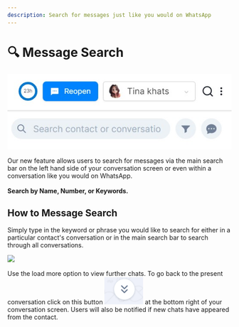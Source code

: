 ```yaml
---
description: Search for messages just like you would on WhatsApp
---
```


# 🔍 Message Search

![](../../.gitbook/assets/ms1.jpg) ![](../../.gitbook/assets/ms.jpg)

Our new feature allows users to search for messages via the main search bar on the left hand side of your conversation screen or even within a conversation like you would on WhatsApp. \
\
**Search by Name, Number, or Keywords.**&#x20;

## How to Message Search&#x20;

Simply type in the keyword or phrase you would like to search for either in a particular contact's conversation or in the main search bar to search through all conversations.&#x20;

![](<../../.gitbook/assets/ms2 (1).gif>)

Use the load more option to view further chats. To go back to the present conversation click on this button ![](<../../.gitbook/assets/image (7).png>) at the bottom right of your conversation screen. Users will also be notified if new chats have appeared from the contact.&#x20;

